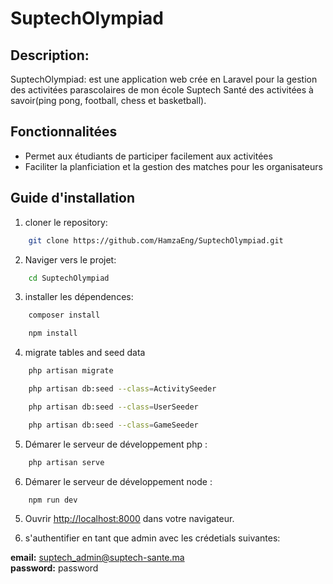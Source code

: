 # SuptechOlympiad

## Description:

<p>SuptechOlympiad: est une application web crée en Laravel pour la gestion des activitées parascolaires de mon école Suptech Santé des activitées à savoir(ping pong, football, chess et basketball).</p>

## Fonctionnalitées

<ul>
    <li>Permet aux étudiants de participer facilement aux activitées </li>
    <li>Faciliter la planficiation et la gestion des matches pour les organisateurs</li>
</ul>

## Guide d'installation

1. cloner le repository:

```bash
    git clone https://github.com/HamzaEng/SuptechOlympiad.git
```

2. Naviger vers le projet:

```bash
    cd SuptechOlympiad
```

3. installer les dépendences:

```bash
    composer install
```

```bash
    npm install
```

4. migrate tables and seed data 

```bash
    php artisan migrate 
```
```bash
    php artisan db:seed --class=ActivitySeeder 
```

```bash
    php artisan db:seed --class=UserSeeder 
```
```bash
    php artisan db:seed --class=GameSeeder 
```
5. Démarer le serveur de développement php :

```bash
    php artisan serve
```

6. Démarer le serveur de développement node :

```bash
    npm run dev
```

5. Ouvrir [http://localhost:8000](http://localhost:8000) dans votre navigateur.

6. s'authentifier en tant que admin avec les crédetials suivantes:

<b>email:</b> suptech_admin@suptech-sante.ma <br />
<b>password:</b> password
